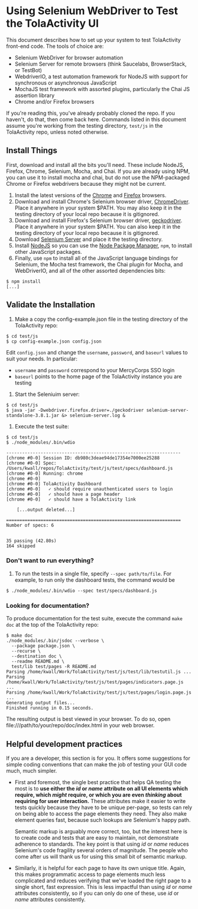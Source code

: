 # Using Selenium WebDriver to Test the TolaActivity UI

This document describes how to set up your system to test TolaActivity
front-end code. The tools of choice are:

* Selenium WebDriver for browser automation
* Selenium Server for remote browsers (think Saucelabs, BrowserStack,
  or TestBot)
* WebdriverIO, a test automation framework for NodeJS with support
  for synchronous or asynchronous JavaScript
* MochaJS test framework with assorted plugins, particularly the Chai
  JS assertion library
* Chrome and/or Firefox browsers

If you're reading this, you've already probably cloned the repo. If you
haven't, do that, then come back here. Commands listed in this document
assume you're working from the testing directory, `test/js` in the
TolaActivity repo, unless noted otherwise.

## Install Things
First, download and install all the bits you'll need. These include
NodeJS, Firefox, Chrome, Selenium, Mocha, and Chai. If you are already
using NPM, you can use it to install mocha and chai, but do not use
the NPM-packaged Chrome or Firefox webdrivers because they might not
be current.

1. Install the latest versions of the
[Chrome](https://www.google.com/chrome/browser) and
[Firefox](https://www.mozilla.org/download) browsers.
1. Download and install Chrome's Selenium browser driver,
[ChromeDriver](https://sites.google.com/a/chromium.org/chromedriver).
Place it anywhere in your system $PATH. You may also keep it in
the testing directory of your local repo because it is gitignored.
1. Download and install Firefox's Selenium browser driver,
[geckodriver](https://github.com/mozilla/geckodriver/releases).
Place it anywhere in your system $PATH. You can also keep it in
the testing directory of your local repo because it is gitignored.
1. Download [Selenium Server](https://goo.gl/hvDPsK) and place it
the testing directory.
1. Install [NodeJS](https://nodjs.org) so you can use the
[Node Package Manager](https://www.npmjos.com), `npm`,  to install
other JavaScript packages.
1. Finally, use `npm` to install all of the JavaScript language 
bindings for Selenium, the Mocha test framework, the Chai plugin for
Mocha, and WebDriverIO, and all of the other assorted dependencies
bits:

```
$ npm install 
[...]
```

## Validate the Installation
1. Make a copy the config-example.json file in the testing directory
   of the TolaActivity repo:

```
$ cd test/js
$ cp config-example.json config.json
```

Edit `config.json` and change the `username`, `password`, and `baseurl`
values to suit your needs. In particular:
* `username` and `password` correspond to your MercyCorps SSO login
* `baseurl` points to the home page of the TolaActivity instance you
  are testing

1. Start the Seleniuim server:

```
$ cd test/js
$ java -jar -Dwebdriver.firefox.driver=./geckodriver selenium-server-standalone-3.8.1.jar &> selenium-server.log &
```

1. Execute the test suite:

```
$ cd test/js
$ ./node_modules/.bin/wdio

------------------------------------------------------------------
[chrome #0-0] Session ID: db980c3deae94de17354e7000ee25288
[chrome #0-0] Spec: /Users/kwall/repos/TolaActivity/test/js/test/specs/dashboard.js
[chrome #0-0] Running: chrome
[chrome #0-0]
[chrome #0-0] TolaActivity Dashboard
[chrome #0-0]   ✓ should require unauthenticated users to login
[chrome #0-0]   ✓ should have a page header
[chrome #0-0]   ✓ should have a TolaActivity link

    [...output deleted...]

==================================================================
Number of specs: 6


35 passing (42.80s)
164 skipped
```

### Don't want to run everything?
1. To run the tests in a single file, specify `--spec path/to/file`.
   For example, to run only the dashboard tests, the command would be

```
$ ./node_modules/.bin/wdio --spec test/specs/dashboard.js
```

### Looking for documentation?

To produce documentation for the test suite, execute the command `make
doc` at the top of the TolaActivity repo:

```
$ make doc
./node_modules/.bin/jsdoc --verbose \
  --package package.json \
  --recurse \
  --destination doc \
  --readme README.md \
  test/lib test/pages -R README.md
Parsing /home/kwall/Work/TolaActivity/test/js/test/lib/testutil.js ...
Parsing /home/kwall/Work/TolaActivity/test/js/test/pages/indicators.page.js ...
Parsing /home/kwall/Work/TolaActivity/test/js/test/pages/login.page.js ...
Generating output files...
Finished running in 0.15 seconds.

```

The resulting output is best viewed in your browser. To do so, open 
file:///path/to/your/repo/doc/index.html in your web browser.

## Helpful development practices

If you are a developer, this section is for you. It offers some suggestions
for simple coding conventions that can make the job of testing your GUI code
much, much simpler.

* First and foremost, the single best practice that helps QA testing
  the most is to **use either the _id_ or _name_ attribute on all UI
  elements which require, which _might_ require, or which you are
  even _thinking_ about requiring for user interaction.** These attributes
  make it easier to write tests quickly because they have to be unique
  per-page, so tests can rely on being able to access the page elements
  they need. They also make element queries fast, because such lookups
  are Selenium's happy path.

  Semantic markup is arguably more correct, too, but the interest here
  is to create code and tests that are easy to maintain, not demonstrate
  adherence to standards. The key point is that using _id_ or _name_
  reduces Selenium's code fragility several orders of magnitude. The
  people who come after us will thank us for using this small bit of
  semantic markup.

* Similarly, it is helpful for each page to have its own unique
  title. Again, this makes programmatic access to page elements much
  less complicated and reduces verifying that we've loaded the right
  page to a single short, fast expression. This is less impactful
  than using _id_ or _name_ attributes consistently, so if you can
  only do one of these, use _id_ or _name_ attributes consistently.
